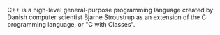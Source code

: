 C++ is a high-level general-purpose programming language created by Danish computer scientist Bjarne Stroustrup as an extension of the C programming language, or "C with Classes".